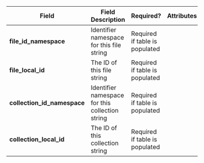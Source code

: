 Field | Field Description | Required? |  Attributes | Extra Info 
------|-------------------|-----------|-------------|------------
**file_id_namespace** | Identifier namespace for this file string | Required if table is populated
**file_local_id** | The ID of this file string | Required if table is populated
**collection_id_namespace** |Identifier namespace for this collection string | Required if table is populated
**collection_local_id** | The ID of this collection string | Required if table is populated